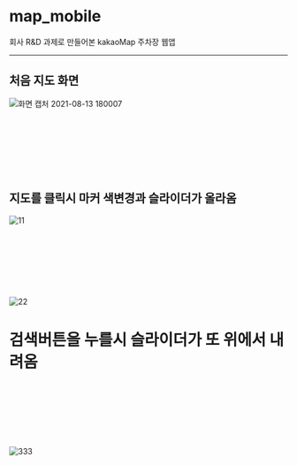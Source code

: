 # map_mobile

회사 R&D 과제로 만들어본 kakaoMap 주차장 웹앱

-------------------------------------------------------------------------------------------------------


<h2> 처음 지도 화면 </h2>

![화면 캡처 2021-08-13 180007](https://user-images.githubusercontent.com/66085260/129332720-63e99c94-5681-4c10-808a-374866ced1e6.png)


</br></br></br></br></br></br>
<h2>지도를 클릭시 마커 색변경과 슬라이더가 올라옴</h2>

![11](https://user-images.githubusercontent.com/66085260/129332200-80b2e829-adb6-470e-8e4f-1ada40403114.png)

</br></br></br></br></br></br>

![22](https://user-images.githubusercontent.com/66085260/129333017-47387caa-765d-43a4-b5aa-15847856edd6.png)

<h1>검색버튼을 누를시 슬라이더가 또 위에서 내려옴 </h1>
</br></br></br></br></br></br>

![333](https://user-images.githubusercontent.com/66085260/129333025-93478fd1-a898-43b4-8ac2-295fba278a96.png)

</br></br></br></br></br></br>
